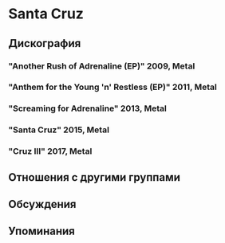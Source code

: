 # Santa Cruz



## Дискография

### "Another Rush of Adrenaline (EP)" 2009, Metal



### "Anthem for the Young 'n' Restless (EP)" 2011, Metal



### "Screaming for Adrenaline" 2013, Metal



### "Santa Cruz" 2015, Metal



### "Cruz III" 2017, Metal




## Отношения с другими группами


## Обсуждения


## Упоминания

